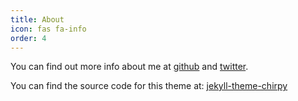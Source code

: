 ```yaml
---
title: About
icon: fas fa-info
order: 4
---
```


You can find out more info about me at [github](https://github.com/asfork) and [twitter](https://twitter.com/sourcepanic).

You can find the source code for this theme at: <data data-icon="ei-sc-github"></data>  [jekyll-theme-chirpy](https://github.com/cotes2020/jekyll-theme-chirpy)
